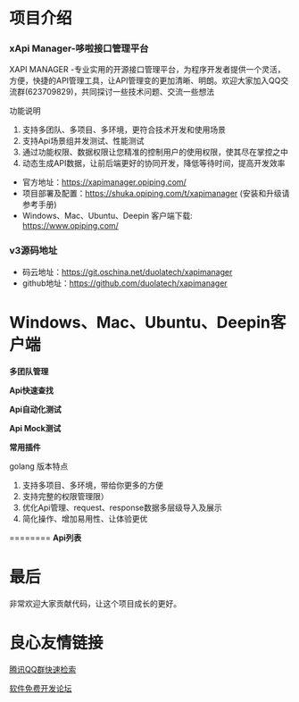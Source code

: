 项目介绍
========
### xApi Manager-哆啦接口管理平台
XAPI MANAGER -专业实用的开源接口管理平台，为程序开发者提供一个灵活，方便，快捷的API管理工具，让API管理变的更加清晰、明朗。欢迎大家加入QQ交流群(623709829)，共同探讨一些技术问题、交流一些想法

功能说明
1. 支持多团队、多项目、多环境，更符合技术开发和使用场景
2. 支持Api场景组并发测试、性能测试
3. 通过功能权限、数据权限让您精准的控制用户的使用权限，使其尽在掌控之中
4. 动态生成API数据，让前后端更好的协同开发，降低等待时间，提高开发效率

- 官方地址：https://xapimanager.opiping.com/
- 项目部署及配置：https://shuka.opiping.com/t/xapimanager (安装和升级请参考手册)
- Windows、Mac、Ubuntu、Deepin 客户端下载: https://www.opiping.com/

 

### v3源码地址

* 码云地址：https://git.oschina.net/duolatech/xapimanager
* github地址：https://github.com/duolatech/xapimanager

Windows、Mac、Ubuntu、Deepin客户端
========
**多团队管理** 
 
**Api快速查找** 
 
**Api自动化测试** 
 
**Api Mock测试** 
 
**常用插件** 
 

golang 版本特点

1. 支持多项目、多环境，带给你更多的方便
2. 支持完整的权限管理限）
3. 优化Api管理、request、response数据多层级导入及展示
4. 简化操作、增加易用性、让体验更优

========
**Api列表** 
 


最后
========
非常欢迎大家贡献代码，让这个项目成长的更好。


 # 良心友情链接

[腾讯QQ群快速检索](http://u.720life.cn/s/8cf73f7c)

[软件免费开发论坛](http://u.720life.cn/s/bbb01dc0)